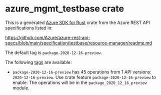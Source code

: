 # azure_mgmt_testbase crate

This is a generated [Azure SDK for Rust](https://github.com/Azure/azure-sdk-for-rust) crate from the Azure REST API specifications listed in:

https://github.com/Azure/azure-rest-api-specs/blob/main/specification/testbase/resource-manager/readme.md

The default tag is `package-2020-12-16-preview`.

The following [tags](https://github.com/Azure/azure-sdk-for-rust/blob/main/services/tags.md) are available:

- `package-2020-12-16-preview` has 45 operations from 1 API versions: `2020-12-16-preview`. Use crate feature `package-2020-12-16-preview` to enable. The operations will be in the `package_2020_12_16_preview` module.